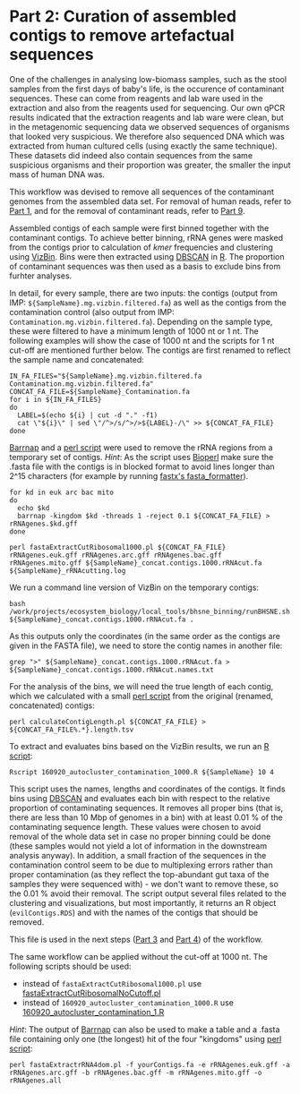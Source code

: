 # Part 2: Curation of assembled contigs to remove artefactual sequences

One of the challenges in analysing low-biomass samples, such as the stool samples from the first days of baby's life, is the occurence of contaminant sequences. These can come from reagents and lab ware used in the extraction and also from the reagents used for sequencing. Our own qPCR results indicated that the extraction reagents and lab ware were clean, but in the metagenomic sequencing data we observed sequences of organisms that looked very suspicious. We therefore also sequenced DNA which was extracted from human cultured cells (using exactly the same technique). These datasets did indeed also contain sequences from the same suspicious organisms and their proportion was greater, the smaller the input mass of human DNA was. 

This workflow was devised to remove all sequences of the contaminant genomes from the assembled data set. For removal of human reads, refer to [Part 1](runIMP.md), and for the removal of contaminant reads, refer to [Part 9](mOTUs.md).

Assembled contigs of each sample were first binned together with the contaminant contigs. To achieve better binning, rRNA genes were masked from the contigs prior to calculation of _kmer_ frequencies and clustering using [VizBin](http://claczny.github.io/VizBin/). Bins were then extracted using [DBSCAN](http://www.dbs.ifi.lmu.de/Publikationen/Papers/KDD-96.final.frame.pdf) in [R](https://cran.r-project.org/web/packages/fpc/index.html). The proportion of contaminant sequences was then used as a basis to exclude bins from furhter analyses.

In detail, for every sample, there are two inputs: the contigs (output from IMP: `${SampleName}.mg.vizbin.filtered.fa`) as well as the contigs from the contamination control (also output from IMP: `Contamination.mg.vizbin.filtered.fa`). Depending on the sample type, these were filtered to have a minimum length of 1000 nt or 1 nt. The following examples will show the case of 1000 nt and the scripts for 1 nt cut-off are mentioned further below. The contigs are first renamed to reflect the sample name and concatenated:

```
IN_FA_FILES="${SampleName}.mg.vizbin.filtered.fa Contamination.mg.vizbin.filtered.fa"
CONCAT_FA_FILE=${SampleName}_Contamination.fa
for i in ${IN_FA_FILES}
do
  LABEL=$(echo ${i} | cut -d "." -f1)
  cat \"${i}\" | sed \"/^>/s/^>/>${LABEL}-/\" >> ${CONCAT_FA_FILE}
done
```

[Barrnap](http://www.vicbioinformatics.com/software.barrnap.shtml) and a [perl script](fastaExtractCutRibosomal1000.pl) were used to remove the rRNA regions from a temporary set of contigs. 
_Hint_: As the script uses [Bioperl](http://bioperl.org/) make sure the .fasta file with the contigs is in blocked format to avoid lines longer than 2^15 characters (for example by running [fastx's fasta_formatter](http://hannonlab.cshl.edu/fastx_toolkit/)).

```
for kd in euk arc bac mito
do      
  echo $kd
  barrnap -kingdom $kd -threads 1 -reject 0.1 ${CONCAT_FA_FILE} > rRNAgenes.$kd.gff
done

perl fastaExtractCutRibosomal1000.pl ${CONCAT_FA_FILE} rRNAgenes.euk.gff rRNAgenes.arc.gff rRNAgenes.bac.gff rRNAgenes.mito.gff ${SampleName}_concat.contigs.1000.rRNAcut.fa ${SampleName}_rRNAcutting.log
```

We run a command line version of VizBin on the temporary contigs:

```
bash /work/projects/ecosystem_biology/local_tools/bhsne_binning/runBHSNE.sh ${SampleName}_concat.contigs.1000.rRNAcut.fa .
```
As this outputs only the coordinates (in the same order as the contigs are given in the FASTA file), we need to store the contig names in another file:

```
grep ">" ${SampleName}_concat.contigs.1000.rRNAcut.fa > ${SampleName}_concat.contigs.1000.rRNAcut.names.txt
```
For the analysis of the bins, we will need the true length of each contig, which we calculated with a small [perl script](calculateContigLength.pl) from the original (renamed, concatenated) contigs:

```
perl calculateContigLength.pl ${CONCAT_FA_FILE} > ${CONCAT_FA_FILE%.*}.length.tsv
```  

To extract and evaluates bins based on the VizBin results, we run an [R script](160920_autocluster_contamination_1000.R):

```
Rscript 160920_autocluster_contamination_1000.R ${SampleName} 10 4
```
This script uses the names, lengths and coordinates of the contigs. It finds bins using [DBSCAN](http://www.dbs.ifi.lmu.de/Publikationen/Papers/KDD-96.final.frame.pdf) and evaluates each bin with respect to the relative proportion of contaminating sequences. It removes all proper bins (that is, there are less than 10 Mbp of genomes in a bin) with at least 0.01 % of the contaminating sequence length. These values were chosen to avoid removal of the whole data set in case no proper binning could be done (these samples would not yield a lot of information in the downstream analysis anyway). In addition, a small fraction of the sequences in the contamination control seem to be due to multiplexing errors rather than proper contamination (as they reflect the top-abundant gut taxa of the samples they were sequenced with) - we don't want to remove these, so the 0.01 % avoid their removal. 
The script output several files related to the clustering and visualizations, but most importantly, it returns an R object (`evilContigs.RDS`) and with the names of the contigs that should be removed.

This file is used in the next steps ([Part 3](KOanalysis.md) and [Part 4](binning.md)) of the workflow.


The same workflow can be applied without the cut-off at 1000 nt. The following scripts should be used:
* instead of `fastaExtractCutRibosomal1000.pl` use [fastaExtractCutRibosomalNoCutoff.pl](fastaExtractCutRibosomalNoCutoff.pl)
* instead of `160920_autocluster_contamination_1000.R` use [160920_autocluster_contamination_1.R](160920_autocluster_contamination_1.R)

_Hint_: The output of [Barrnap](http://www.vicbioinformatics.com/software.barrnap.shtml) can also be used to make a table and a .fasta file containing only one (the longest) hit of the four "kingdoms" using [perl script](fastaExtractrRNA4dom.pl):
```
perl fastaExtractrRNA4dom.pl -f yourContigs.fa -e rRNAgenes.euk.gff -a rRNAgenes.arc.gff -b rRNAgenes.bac.gff -m rRNAgenes.mito.gff -o rRNAgenes.all
```


